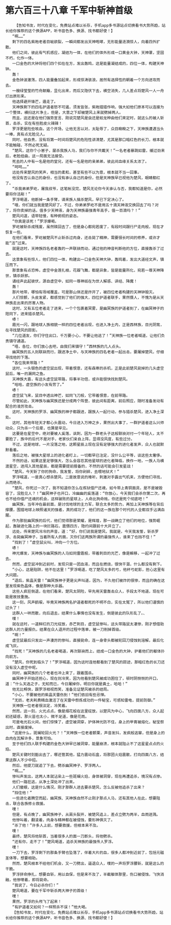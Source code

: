# 第六百三十八章 千军中斩神首级
        【告知书友，时代在变化，免费站点难以长存，手机app多书源站点切换看书大势所趋，站长给你推荐的这个换源APP，听书音色多、换源、找书都好使！】
       “啊……”
       剩下的四名紫袍老者目眦欲裂，一瞬间都发出天神咆哮，无形能量涟漪惊人，向着四外扩散。
       他们之间，彼此有气机感应，凝结为一体，在他们的体外形成一口黄金大钟，天神罩，坚固不朽，化作一体。
       一口金色的大钟将他们四个扣在在方，发出轰鸣，这是能量凝结成的，四位一体，构建天神钟。
       轰！
       金色钟波激荡，四人能量叠加起来，形成惊涛骇浪，居然有选择性的朝着一个方向进攻而去。
       一艘绿莹莹的竹舟颠簸，显化出来，而后又隐伏下去，横空消失，几人差点将楚风一人一舟打出原形来。
       他选择避开锋芒，遁走了。
       天神族剩下的四名护道者怒不可遏，须发皆张，紫袍猎猎作响，强大如他们原本可以连接为一个整体，横扫这片净土，但是，大意之下却被楚风上来就劈掉两人。
       而且，这还是在他们强势宣言、刚说完楚风是虫还是蛟龙种由他们来定时，就这么的被人斩首，击杀，实在有些脸皮火辣辣！
       罗浮更是险些咳血，这个开场，让他无言以对，太耻辱了，众目睽睽之下，天神族遭遇当头一棒，真有点无脸见人。
       同时，他自责，没有将第一时间将楚风的危险性讲清楚，尤其是那口暗红色的长刀，根本就不能触碰，不然必死无疑。
       “楚风，这你个小崽子，屡杀我族人马，我们与你不共戴天！”一名老者暴跳如雷，缓过劲来后，老脸扭曲，这一局面无法接受。
       死去的人中有一名是他的堂兄，还有一名是他的亲弟弟，彼此间血缘关系太浓了。
       “呵呵……”
       远处传来楚风的笑声，相当的柔和，甚至有些不以为意，根本就不当一回事。
       他没有否认自己的身份，也没有承认自己的身份，但是天神族早已视他为楚风，眼睛都红了。
       “杀我弟弟罗屹，屠我叔爷，这笔帐没完，楚风无论你今天承认与否，我都知道是你，必然要将你活剐！”
       罗浮喝道，他断掉一条手臂，请来族人擒杀楚风，早已下定决心了。
       “哦，你们就当我是楚风好了。不过，你弟弟罗屹不是用五十滴天神液交换回去了吗？对了，将你卖掉的话，值多少天神液，身为天神族最强青年高手，值一百滴吗？！”
       楚风问道，语带轻慢，有种俯视的姿态。
       “你真是该死！”罗浮爆喝。
       罗屹被斩杀成残废，虽然赎回去了，但是身心都宛若废了，有段时间跟行尸走肉般，现在才恢复一些。
       在他们看来，罗屹被楚风不止斩杀过肉身，还击毙了精神，需要很长时间的修养，或许才能“活”过来。
       就是这时，天神族四名老者轰的一声联袂而动，通过他的神音判断他的方位，直接轰杀了过去。
       这景象有些惊人，他们四位一体，构建出一口金色天神大钟，轰鸣着，发出大道经文声，镇压而下。
       那景象有点恐怖，虚空中金莲扎根，花瓣飞舞，都是异象，皆是能量所化，宛若一尊天神降世，镇杀妖邪。
       诵经声此起彼伏，源自虚空中，如同一尊神祇在为世人解惑、讲经、降魔！
       轰！
       那片地带，哪怕有场域覆盖，可是那山体还是炸开了，被四位老者构建的天神钟毁灭。
       人们惊颤，头皮发紧，都感觉到了他们的强大，四位护道者联手，果然慑人，不愧为是从天神族走出来的厉害人物。
       这时，又有五位老者走了进来，一个个包裹着冥雾，是幽冥族的护道者到了，在幽冥神子的陪同下，进来猎杀楚风。
       哧！
       霞光一闪，跟地球人族相貌一样的四位老者出现，也进入净土内，正是西林族，目光阴鸷，在寻找楚风的踪影。
       “几位道友，你们守住出口，千万要小心，不要让他逃了！”天神族一位老者喊道，让他们负责镇守通道。
       “唔，各位，你们放心去吧，由我们来镇守！”西林族的几人点头。
       幽冥族的五人则联袂而行，跟进净土中，与天神族的四名老者一起出击，要屠掉楚风，仔细寻找他的下落。
       “各位我来带路！”
       这时，一头银色的虚空鼠出现，带着恨意，还有森寒的杀机，正是此前楚风毙掉的几头虚空鼠后，唯一的漏网之鱼。
       天神族大喜，有这头虚空鼠带路，将事半功倍，或许能很快找到楚风。
       “哈哈，虚空族的小友有劳了。”
       哧！
       虚空鼠飞来，鼠目中透出神芒，如同飞刀般，它带着恨意，在前带路。
       尽管如此，天神族与幽冥族还是分成两个阵营，彼此间有距离，前后照应，随时准备发动有配合的凌厉攻击。
       这时，天神族的罗浮、幽冥族的神子都跟进，跟族人一起行动，参与猎杀楚风，进入净土深处。
       这时，其他年轻天才都心头震动，今日进入万神之乡，果然出大事了，一群护道者这么兴师动众，只为杀一个后辈，也算是罕见。
       这要是在星空中，绝对要被人奚落，讽刺，因为一群老头子这般联袂对付一个年轻人，太不要脸了，族中的后代不是对手，老家伙们亲自上阵，显得没风度，有些过分。
       不过，这是地球，一片没落之地，这颗星辰上现在没有足够强大的进化者发声，众人也就默默看着。
       落后之地，被强大星球上的进化者盯上，一切都早已注定，没什么公平等，谈这些太奢侈。
       不然的话，如果这里足够强大，怎么会容忍其他星球的进化者降临，换作一地，一族人马横渡星空，进闯入其他星辰，都是需要提前报备的，不然的话可能会引发星战！
       “楚风，今天斩了你的狗命，我发誓，将你剁碎，去喂地狱犬！”
       罗浮喊道，一是真心想杀楚风，二是故意说的难听，刺激对手露出气机来，方便他们寻找，从而绝杀。
       “楚风，你死过一次了，我不知道你怎么在炼狱借尸还魂，如今带上青铜面具，是不是被毁容了，没脸见人？！”幽冥神子也开口，冷幽幽的奚落道：“你放心，今天我们会杀你第二次，再也不给你借尸还魂的机会，这样破败的星球上，人命比狗命贱，你还是死个彻底吧！”
       幽冥族，当年冲在最前面，是讨伐地球的主力军，联合太多的势力，再加上天神族等在背后撑腰，围猎地球上映照诸天的强者，真的成功了，他们的这一族在那个时代的人全都双手沾满血腥。
       作为那批幽冥族的后代，他们觉得那是荣耀，是辉煌，那一战确立了他们的地位，强势崛起，轰破进化路上的一块拦路石，震慑四方，隐约间跟前十大并立了。
       远处，传来楚风冷冷的声音，道：“好，你们说我是楚风，我就是，今天我发誓，斩杀罗浮、击毙幽冥神子，当着所有人的面，灭你们这两族所谓的最强传人，谁来了也挡不住！”
       “找到了！”虚空鼠尖叫，冲向一个方位。
       哧！
       神光爆发，天神族与幽冥族的人马如同雷霆般，带着刺目的光芒，像是瞬移，一起冲了过去。
       然而，虚空鼠冲到近前时，发现只是一团血液，而且在燃烧，很快干涸，什么都没有剩下。
       “小心，这是陷阱，他不在这里！”罗浮喝道，吃了楚风太多的亏，他杯弓蛇影，担心这里有大问题。
       “退后，紫晶天雷！”幽冥族神子更是尖声叫道，因为，不久他们被炸的很惨，而且的确在这里发现紫色晶体，像是那种大杀器。
       这些人疯狂倒退，在他们看来，楚风太阴险，早先用天雷轰击众人，手段太不地道，现在可能是故技重施。
       这一刻，风声鹤唳，毕竟天神族两名护道者都死的不明不白，实在太冤了，所以他们谨慎的过头了！
       这群人一哄而散，向后退去，结果什么事情也没有发生，倒是彼此的队形乱了。、
       噗！
       就在这时，一道鲜红的刀光绽放，赤芒刺目，虚空鼠惨叫，这头带路鼠太凄惨，刚才想借助这群人的力量报仇，结果在众人退开的过程中落单，被一刀削掉首级。
       “啊！”
       虚空鼠最后只发出一声凄厉的惨叫，直接毙命，连一身骨头都被轮回刀侵蚀到溶解，最后化成飞灰。
       “找死！”天神族的几名老者喝道，再次联袂而上，结成一口金色的大钟，护着他们的躯体扑向前方。
       “楚风，你死到临头了！”罗浮喊道，因为这时连他都看到了楚风的踪迹，那暗红色的长刀还没有没入虚空中呢。
       同时，幽冥族的几个老者也冲上来了，跟着围杀。
       幽冥神子开始还担心，现在则冷笑，因为他看到楚风被成功困住了，顿时阴恻恻的开口，道：“什么天选之子，无知而已，今日屠掉你，明日你就是粪土，哈哈！”
       他无比畅快，跟罗浮相视而笑，准备见证楚风被杀的结局。
       “小心，不要被他的紫晶天雷伤到！”他们依旧有些忌惮。
       “无妨，老夫耗费精血激活了在天雷中祭炼成功的一件秘宝，可感知雷电，提前防御。”
       天神族一位老者很淡定，冷笑着。
       然而，这一刻，火光点点，像是烟花般在这里绽放，以楚风为中心，飞向四面八方，众人起初还疑惑，那火苗也太小，微不足道，像是花雨。
       可是电光石火间，他们惊悚了，虚空被洞穿，护体神光防不住，身上的甲胄被熔化，秘宝祭出时，直接废掉。
       “这是什么，斑斓轮回火光？！”天神族一位老者颤栗，声音发抖，发疯般逃窜，但是身上的血肉在瓦解许多，景象可怕。
       至于他们四人联手构建的金色大钟早已被洞穿，能量崩溃，根本就阻止不了这星星点点的火焰。
       楚风关键时刻豁出去了，哪还管其他，猛力震动石盒，将那团火焰震散，打向四面八方，结果这群人不少中招。
       然后，他提刀就追了下去，劈杀幽冥神子、罗浮两人。
       “啊……”
       惨叫声发出，这两人本就沾染上一些斑斓火焰，身体被洞穿，现在再遭追杀，境况有点惨。
       他们一路狂逃，从净土深处冲了出来。
       人们傻眼，这是什么情况，刚才那群人进去要杀楚风，怎么反被他追杀了出来？
       “挡住他！”
       一些进化者腾空而起，幽冥族、天神族自然不止刚才那点人马，还有其他人在此，想要阻击，联合各族修士救援。
       噗！
       但是，有点晚了，幽冥族神子，从肩头裂开，被楚风追上，差点立劈为两半，血雨迸溅。
       他惨叫着，翻滚着，肉身与精神都在被侵蚀，要形神俱灭了。
       “杀了他！”许多人上前，想要救援，但根本来不及。
       噗！
       最终，楚风将他斩首，当着很多人的面一刀断头，将他劈杀。
       “还有你，走不了！”楚风喝道，追杀天神族的最强传人罗浮。
       噗！
       一刀下去，罗浮剩下的那条手臂也坠落了，伴着大片的血，很多人都冲到近前了，包括元磁圣体等，想要相助。
       然而，楚风根本不给他们机会，又一刀劈出，逼退众人，噗的一声将罗浮腰斩，就是这么的干脆。
       罗浮拼命挣扎，想要自斩，用以自保，但是来不及了，半截躯体那里，伤口被侵蚀，飞快消融，他惨嚎着，即将毙命。
       “我说了，今日必杀你们！”
       楚风喝道，要在千军中斩杀两大神子的首级！
       噗！
       果然，罗浮的头颅飞了起来！
       “有护道者又如何？一样照杀不误！”他大喝。
       【告知书友，时代在变化，免费站点难以长存，手机app多书源站点切换看书大势所趋，站长给你推荐的这个换源APP，听书音色多、换源、找书都好使！】